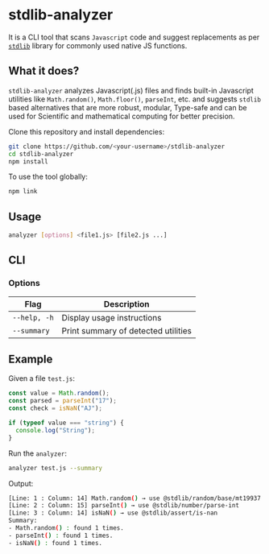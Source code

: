 # stdlib-analyzer

It is a CLI tool that scans `Javascript` code and suggest replacements as per [`stdlib`](https://github.com/stdlib-js/stdlib) library for commonly used native JS functions.

<section class="about">

## What it does?

`stdlib-analyzer` analyzes Javascript(.js) files and finds built-in Javascript utilities like `Math.random()`, `Math.floor()`, `parseInt`, etc. and suggests `stdlib` based alternatives that are more robust, modular, Type-safe and can be used for Scientific and mathematical computing for better precision.

</section>


<section class="installation">

Clone this repository and install dependencies:

```bash
git clone https://github.com/<your-username>/stdlib-analyzer
cd stdlib-analyzer
npm install
```

To use the tool globally:

```bash
npm link
```
</section>


<section class="usage">

## Usage

```bash
analyzer [options] <file1.js> [file2.js ...]
```

## CLI
### Options

| Flag          | Description |
| -----------   | ----------- |
| `--help, -h`  | Display usage instructions |
| `--summary`   | Print summary of detected utilities |

</section>

<section class="examples">

## Example

Given a file `test.js`:

```javascript
const value = Math.random();
const parsed = parseInt("17");
const check = isNaN("AJ");

if (typeof value === "string") {
  console.log("String");
}
```

Run the `analyzer`:
```bash
analyzer test.js --summary
```

Output:
```bash
[Line: 1 : Column: 14] Math.random() → use @stdlib/random/base/mt19937
[Line: 2 : Column: 15] parseInt() → use @stdlib/number/parse-int
[Line: 3 : Column: 14] isNaN() → use @stdlib/assert/is-nan
Summary:
- Math.random() : found 1 times.
- parseInt() : found 1 times.
- isNaN() : found 1 times.
```
</section>
